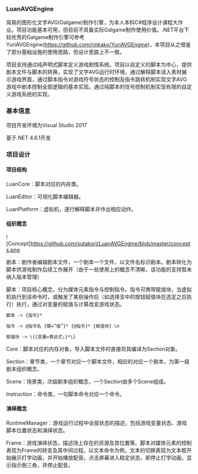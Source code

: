 ### LuanAVGEngine

简易的图形化文字AVG(Galgame)制作引擎，为本人本科C#程序设计课程大作业。项目功能基本可用，但目前不具备实际Galgame制作使用价值。.NET平台下较优秀的Galgame制作引擎可参考YuriAVGEngine(https://github.com/rinkako/YuriAVGEngine)，本项目从之借鉴了部分基础设施的使用思路，但设计思路上不一致。

项目支持通过纯声明式脚本定义游戏剧情系统。项目以自定义的脚本为中心，提供剧本文件与脚本的转换，实现了文字AVG运行时环境，通过解释脚本读入素材展示游戏界面，通过脚本指令对游戏符号状态的控制及指令跳转机制实现文字AVG游戏中剧本控制全部逻辑的基本实现。通过纯脚本的信号控制机制实现有限的自定义游戏系统的实现。

### 基本信息

项目开发环境为Visual Studio 2017

基于.NET 4.6.1开发

### 项目设计

#### 项目结构

LuanCore：脚本对应的内存类。

LuanEditor：可视化脚本编辑器。

LuanPlatform：虚拟机，逐行解释脚本并作出相应动作。

#### 组织概念

![Concept]https://github.com/sutakori/LuanAVGEngine/blob/master/concepts.png

剧本：剧作者编辑剧本文件，一个剧本一个文件，以文件名标识剧本。剧本转化为脚本供游戏制作后续工作展开（由于一些使用上的概念不清晰，该功能的支持暂未纳入版本管理）

脚本：项目核心概念，分为媒体元素指令与控制指令。指令可携带赋值块，当虚拟机执行到该命令时，或触发了某些操作后（如选择支中的按钮赋值块在选定之后执行）执行，通过对变量的赋值与计算改变游戏状态。

```reStructuredText
脚本 -> {指令}*

指令 -> @指令名 {键=”值”}* {@指令}* {赋值块} \n

赋值块 -> \{{变量=表达式;}*\}
```

Core：脚本对应的内存对象，导入脚本文件时直接将其编译为Section对象。

Section：章节类，一个章节对应一个脚本文件，相应的对应一个剧本，为第一级剧本组织概念。

Scene：场景类，次级剧本组织概念，一个Section由多个Scene组成。

Instruction：命令类，一句脚本命令对应一个命令。

#### 演绎概念

RuntimeManager：游戏运行过程中全部状态的描述，包括游戏变量状态、游戏脚本位置状态和演绎状态。

Frame：游戏演绎状态，描述场上存在的资源及其位置等。脚本对媒体元素的控制表现为Frame的转变及其中间过程。以文本命令为例，文本的切换表现为文本框开始展示打字动画，并开始播放配音。点击屏幕进入稳定状态，即停止打字动画，显示指示倒三角，并停止配音。

